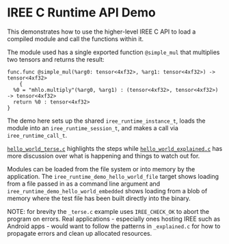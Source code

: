 # IREE C Runtime API Demo

This demonstrates how to use the higher-level IREE C API to load a compiled
module and call the functions within it.

The module used has a single exported function `@simple_mul` that multiplies two
tensors and returns the result:

```mlir
func.func @simple_mul(%arg0: tensor<4xf32>, %arg1: tensor<4xf32>) -> tensor<4xf32>
    {
  %0 = "mhlo.multiply"(%arg0, %arg1) : (tensor<4xf32>, tensor<4xf32>) -> tensor<4xf32>
  return %0 : tensor<4xf32>
}
```

The demo here sets up the shared `iree_runtime_instance_t`, loads the module
into an `iree_runtime_session_t`, and makes a call via `iree_runtime_call_t`.

[`hello_world_terse.c`](hello_world_terse.c) highlights the steps while
[`hello_world_explained.c`](hello_world_explained.c) has more discussion over
what is happening and things to watch out for.

Modules can be loaded from the file system or into memory by the application.
The `iree_runtime_demo_hello_world_file` target shows loading from a file
passed in as a command line argument and
`iree_runtime_demo_hello_world_embedded` shows loading from a blob of memory
where the test file has been built directly into the binary.

NOTE: for brevity the `_terse.c` example uses `IREE_CHECK_OK` to abort the
program on errors. Real applications - especially ones hosting IREE such as
Android apps - would want to follow the patterns in `_explained.c` for how to
propagate errors and clean up allocated resources.
